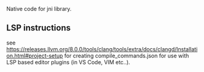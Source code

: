 Native code for jni library.

## LSP instructions

see https://releases.llvm.org/8.0.0/tools/clang/tools/extra/docs/clangd/Installation.html#project-setup for creating compile_commands.json for use with LSP based editor plugins (in VS Code, VIM etc..).